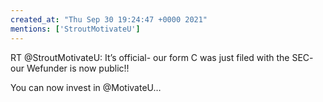 ```yaml
---
created_at: "Thu Sep 30 19:24:47 +0000 2021"
mentions: ['StroutMotivateU']
---
```


RT @StroutMotivateU: It’s official- our form C was just filed with the SEC- our Wefunder is now public!! 

You can now invest in @MotivateU…
